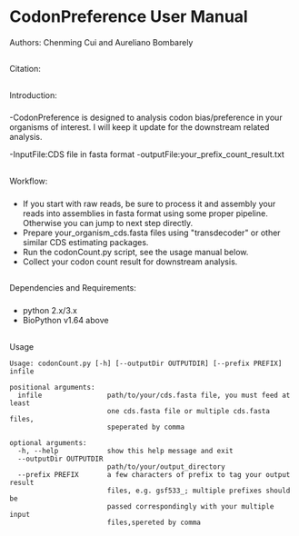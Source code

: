 # CodonPreference User Manual 
####
Authors: Chenming Cui and Aureliano Bombarely
##
Citation: 
## 
Introduction:
###
-CodonPreference is designed to analysis codon bias/preference in your organisms of interest.
I will keep it update for the downstream related analysis.

-InputFile:CDS file in fasta format
-outputFile:your_prefix_count_result.txt
##
Workflow:
###
- If you start with raw reads, be sure to process it and assembly your reads into assemblies in fasta format using 
  some proper pipeline. Otherwise you can jump to next step directly.   
- Prepare your_organism_cds.fasta files using "transdecoder" or other similar CDS estimating packages.
- Run the codonCount.py script, see the usage manual below.
- Collect your codon count result for downstream analysis.
##
Dependencies and Requirements:
###
- python 2.x/3.x
- BioPython v1.64 above
##
Usage
```
Usage: codonCount.py [-h] [--outputDir OUTPUTDIR] [--prefix PREFIX] infile

positional arguments:
  infile                path/to/your/cds.fasta file, you must feed at least
                        one cds.fasta file or multiple cds.fasta files,
                        speperated by comma

optional arguments:
  -h, --help            show this help message and exit
  --outputDir OUTPUTDIR
                        path/to/your/output_directory
  --prefix PREFIX       a few characters of prefix to tag your output result
                        files, e.g. gsf533_; multiple prefixes should be
                        passed correspondingly with your multiple input
                        files,spereted by comma

```
